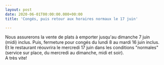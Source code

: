 ```yaml
---
layout: post
date: 2020-06-01T00:00:00.000+00:00
title: 'Congés, puis retour aux horaires normaux le 17 juin'

---
```

Nous assurerons la vente de plats à emporter jusqu'au dimanche 7 juin (midi) inclus.
Puis, fermeture pour congés du lundi 8 au mardi 16 juin inclus.  
Et le restaurant réouvrira le mercredi 17 juin dans les conditions "normales" (service sur place, du mercredi au dimanche, midi et soir).  
A très vite!
